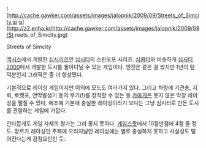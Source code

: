 ![http://cache.gawker.com/assets/images/jalopnik/2009/09/Streets_of_Simcity.jp
g](http://z2.enha.kr/http://cache.gawker.com/assets/images/jalopnik/2009/09/St
reets_of_Simcity.jpg)

Streets of Simcity  

[맥시스](%EB%A7%A5%EC%8B%9C%EC%8A%A4.md)에서 개발한 [심시리즈](%EC%8B%AC%20%EC%8B%9C%EB%A6%AC%EC%A6%88.md)인
[심시티](%EC%8B%AC%EC%8B%9C%ED%8B%B0.md)의 스핀오프 시리즈.
[심콥터](%EC%8B%AC%EC%BD%A5%ED%84%B0.md)와 비슷하게 [심시티2000](%EC%8B%AC%EC%8B%9C%ED%8B%B0%202000.md)에서 개발한 도시를 돌아다닐 수 있는 게임이다. 엔진은
같은 걸 썼지만 1년의 텀 덕분인지 그래픽은 좀 더 향상됐다.

기본적으로 레이싱 게임이지만 이외에 모드도 여러가지 있다. 그리고 차량에 기관총, 지뢰, 로켓포, 연막발생기 등의 무기(!)를 장착할 수
있는 등 [카마게돈](%EC%B9%B4%EB%A7%88%EA%B2%8C%EB%8F%88.md) 못지 않은 막장 레이싱을 펼칠 수 있다.
애초에 기본에 충실한 레이싱이라기 보다는 그냥 심시티로 만든 도시를 관람하는 게임에 가깝다.

안타깝게도 게임 자체의 평가는 그리 좋지 못하다.
[게임스팟](%EA%B2%8C%EC%9E%84%EC%8A%A4%ED%8C%9F.md)에서 10점만점에 4점 줄 정도. 장르가 레이싱인
주제에 오리지널인 레이싱에는 별로 충실하지 못하고 사실성도 떨어진다는게 감점요인인 듯.


